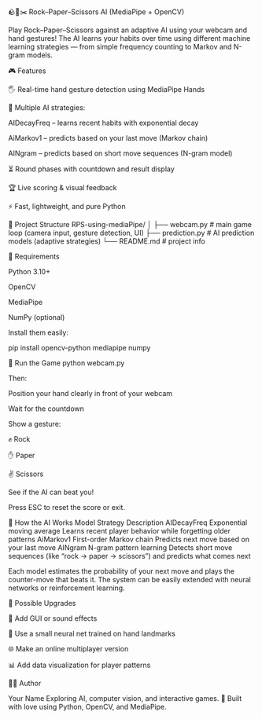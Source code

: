 🪨📄✂️ Rock–Paper–Scissors AI (MediaPipe + OpenCV)

Play Rock–Paper–Scissors against an adaptive AI using your webcam and hand gestures!
The AI learns your habits over time using different machine learning strategies — from simple frequency counting to Markov and N-gram models.

🎮 Features

🖐️ Real-time hand gesture detection using MediaPipe Hands

🧠 Multiple AI strategies:

AIDecayFreq – learns recent habits with exponential decay

AiMarkov1 – predicts based on your last move (Markov chain)

AINgram – predicts based on short move sequences (N-gram model)

⏳ Round phases with countdown and result display

🏆 Live scoring & visual feedback

⚡ Fast, lightweight, and pure Python

📂 Project Structure
RPS-using-mediaPipe/
│
├── webcam.py         # main game loop (camera input, gesture detection, UI)
├── prediction.py     # AI prediction models (adaptive strategies)
└── README.md         # project info

🧰 Requirements

Python 3.10+

OpenCV

MediaPipe

NumPy (optional)

Install them easily:

pip install opencv-python mediapipe numpy

🚀 Run the Game
python webcam.py


Then:

Position your hand clearly in front of your webcam

Wait for the countdown

Show a gesture:

✊ Rock

✋ Paper

✌️ Scissors

See if the AI can beat you!

Press ESC to reset the score or exit.

🧠 How the AI Works
Model	Strategy	Description
AIDecayFreq	Exponential moving average	Learns recent player behavior while forgetting older patterns
AiMarkov1	First-order Markov chain	Predicts next move based on your last move
AINgram	N-gram pattern learning	Detects short move sequences (like “rock → paper → scissors”) and predicts what comes next

Each model estimates the probability of your next move and plays the counter-move that beats it.
The system can be easily extended with neural networks or reinforcement learning.

🧩 Possible Upgrades

🎨 Add GUI or sound effects

🧬 Use a small neural net trained on hand landmarks

🌐 Make an online multiplayer version

📊 Add data visualization for player patterns

🧑‍💻 Author

Your Name
Exploring AI, computer vision, and interactive games.
📸 Built with love using Python, OpenCV, and MediaPipe.
